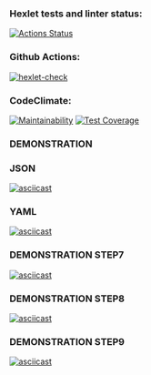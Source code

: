 ### Hexlet tests and linter status:
[![Actions Status](https://github.com/Dron-N-82/python-project-50/actions/workflows/hexlet-check.yml/badge.svg)](https://github.com/Dron-N-82/python-project-50/actions)

### Github Actions:
[![hexlet-check](https://github.com/Dron-N-82/python-project-50/actions/workflows/hexlet-check.yml/badge.svg)](https://github.com/Dron-N-82/python-project-50/actions/workflows/hexlet-check.yml)

### CodeClimate:
[![Maintainability](https://api.codeclimate.com/v1/badges/22bc54ba1c9dc44344e6/maintainability)](https://codeclimate.com/github/Dron-N-82/python-project-50/maintainability)
[![Test Coverage](https://api.codeclimate.com/v1/badges/22bc54ba1c9dc44344e6/test_coverage)](https://codeclimate.com/github/Dron-N-82/python-project-50/test_coverage)

### DEMONSTRATION
 ### JSON
 [![asciicast](https://asciinema.org/a/hk9pZ2YFHrjrroxnuN800BHAh.svg)](https://asciinema.org/a/hk9pZ2YFHrjrroxnuN800BHAh)
 ### YAML
 [![asciicast](https://asciinema.org/a/M90nRoXHCRYx5NZh00zeJCPTY.svg)](https://asciinema.org/a/M90nRoXHCRYx5NZh00zeJCPTY)

### DEMONSTRATION STEP7
 [![asciicast](https://asciinema.org/a/lPiQ010MnhDoWEZZv7vjkygG3.svg)](https://asciinema.org/a/lPiQ010MnhDoWEZZv7vjkygG3)

### DEMONSTRATION STEP8
 [![asciicast](https://asciinema.org/a/1wxe4tvdupVcdB034sf76zmOz.svg)](https://asciinema.org/a/1wxe4tvdupVcdB034sf76zmOz)

### DEMONSTRATION STEP9
 [![asciicast](https://asciinema.org/a/6y2V5uZbilG6GO8HPrdKVVlBm.svg)](https://asciinema.org/a/6y2V5uZbilG6GO8HPrdKVVlBm)